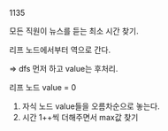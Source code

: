 1135

모든 직원이 뉴스를 듣는 최소 시간 찾기.

리프 노드에서부터 역으로 간다.

=> dfs 먼저 하고 value는 후처리.

리프 노드 value = 0

1. 자식 노드 value들을 오름차순으로 놓는다.
2. 시간 1++씩 더해주면서 max값 찾기


